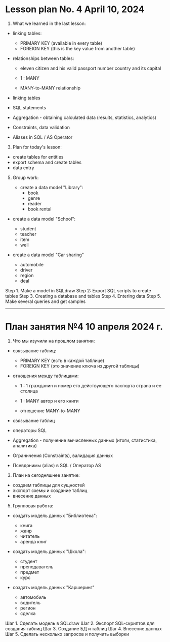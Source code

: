 # Lesson plan No. 4 April 10, 2024

1. What we learned in the last lesson:
- linking tables:
    - PRIMARY KEY (available in every table)
    - FOREIGN KEY (this is the key value from another table)

- relationships between tables:
    - eleven
      citizen and his valid passport number
      country and its capital

    - 1 : MANY

    - MANY-to-MANY relationship

- linking tables
- SQL statements
- Aggregation - obtaining calculated data (results, statistics, analytics)
- Constraints, data validation
- Aliases in SQL / AS Operator

3. Plan for today's lesson:

- create tables for entities
- export schema and create tables
- data entry

5. Group work:

    - create a data model "Library":
        - book
        - genre
        - reader
        - book rental

- create a data model "School":
    - student
    - teacher
    - item
    - well

- create a data model "Car sharing"
    - automobile
    - driver
    - region
    - deal

Step 1. Make a model in SQLdraw
Step 2: Export SQL scripts to create tables
Step 3. Creating a database and tables
Step 4. Entering data
Step 5. Make several queries and get samples

--------------------------------------------------------

# План занятия №4 10 апреля 2024 г.

1. Что мы изучили на прошлом занятии:
- связывание таблиц:
    - PRIMARY KEY (есть в каждой таблице)
    - FOREIGN KEY (это значение ключа из другой таблицы)

- отношения между таблицами:
    - 1 : 1
      гражданин и номер его действующего паспорта
      страна и ее столица

    - 1 : MANY
     автор и его книги

    - отношение MANY-to-MANY

- связывание таблиц
- операторы SQL
- Aggregation - получение вычисленных данных (итоги, статистика, аналитика)
- Ограничения (Constraints), валидация данных
- Псевдонимы (alias) в SQL / Оператор AS

3. План на сегодняшнее занятие:
- создаем таблицы для сущностей
- экспорт схемы и создание таблиц
- внесение данных

5. Групповая работа:

  - создать модель данных "Библиотека":
    - книга
    - жанр
    - читатель
    - аренда книг

- создать модель данных "Школа":
  - студент
  - преподаватель
  - предмет
  - курс

- создать модель данных "Каршеринг"
  - автомобиль
  - водитель
  - регион
  - сделка

Шаг 1. Сделать модель в SQLdraw
Шаг 2. Экспорт SQL-скриптов для создания таблиц
Шаг 3. Создание БД и таблиц
Шаг 4. Внесение данных
Шаг 5. Сделать несколько запросов и получить выборки

